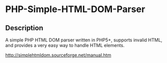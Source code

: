# PHP-Simple-HTML-DOM-Parser

## Description ##
A simple PHP HTML DOM parser written in PHP5+, supports invalid HTML, and provides a very easy way to handle HTML elements.


http://simplehtmldom.sourceforge.net/manual.htm
